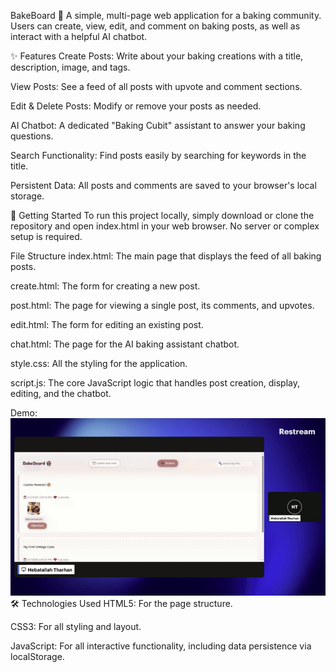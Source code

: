 BakeBoard 🧁
A simple, multi-page web application for a baking community. Users can create, view, edit, and comment on baking posts, as well as interact with a helpful AI chatbot.

✨ Features
Create Posts: Write about your baking creations with a title, description, image, and tags.

View Posts: See a feed of all posts with upvote and comment sections.

Edit & Delete Posts: Modify or remove your posts as needed.

AI Chatbot: A dedicated "Baking Cubit" assistant to answer your baking questions.

Search Functionality: Find posts easily by searching for keywords in the title.

Persistent Data: All posts and comments are saved to your browser's local storage.

🚀 Getting Started
To run this project locally, simply download or clone the repository and open index.html in your web browser. No server or complex setup is required.

File Structure
index.html: The main page that displays the feed of all baking posts.

create.html: The form for creating a new post.

post.html: The page for viewing a single post, its comments, and upvotes.

edit.html: The form for editing an existing post.

chat.html: The page for the AI baking assistant chatbot.

style.css: All the styling for the application.

script.js: The core JavaScript logic that handles post creation, display, editing, and the chatbot.

Demo: ![A quick demonstration of the BakeBoardV1 application in action.](BakeBoardV1.gif)
🛠️ Technologies Used
HTML5: For the page structure.

CSS3: For all styling and layout.

JavaScript: For all interactive functionality, including data persistence via localStorage.

